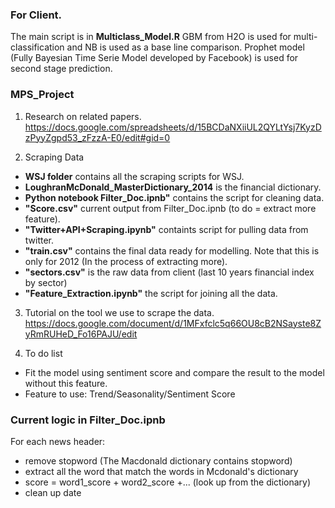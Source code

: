 ### For Client.
The main script is in **Multiclass_Model.R**
GBM from H2O is used for multi-classification and NB is used as a base line comparison.
Prophet model (Fully Bayesian Time Serie Model developed by Facebook) is used for second stage prediction.

### MPS_Project
1) Research on related papers. <br />
https://docs.google.com/spreadsheets/d/15BCDaNXiiUL2QYLtYsj7KyzDzPyyZgpd53_zFzzA-E0/edit#gid=0 <br />

2) Scraping Data <br />
- **WSJ folder** contains all the scraping scripts for WSJ. <br />
- **LoughranMcDonald_MasterDictionary_2014** is the financial dictionary. <br />
- **Python notebook Filter_Doc.ipnb"** contains the script for cleaning data. <br />
- **"Score.csv"** current output from Filter_Doc.ipnb (to do = extract more feature). <br />
- **"Twitter+API+Scraping.ipynb"** containts script for pulling data from twitter.
- **"train.csv"** contains the final data ready for modelling. Note that this is only for 2012 (In the process of extracting more).
- **"sectors.csv"** is the raw data from client (last 10 years financial index by sector)
- **"Feature_Extraction.ipynb"** the script for joining all the data.

3) Tutorial on the tool we use to scrape the data. <br />
https://docs.google.com/document/d/1MFxfclc5q66OU8cB2NSayste8ZyRmRUHeD_Fo16PAJU/edit <br />

4) To do list <br />
- Fit the model using sentiment score and compare the result to the model without this feature. <br />
- Feature to use: Trend/Seasonality/Sentiment Score <br />

### Current logic in Filter_Doc.ipnb
For each news header: <br />
- remove stopword (The Macdonald dictionary contains stopword) <br />
- extract all the word that match the words in Mcdonald's dictionary <br />
- score = word1_score + word2_score +... (look up from the dictionary) <br />
- clean up date <br />
